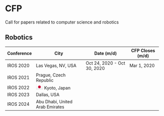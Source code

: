 # CFP
Call for papers related to computer science and robotics

## Robotics

Conference                | City                   | Date (m/d)                              | CFP Closes (m/d)
------------------------- | ---------------------- | -------------                           | -------------
IROS 2020                 | Las Vegas, NV, USA     | Oct 24, 2020 - Oct 30, 2020             | Mar 1, 2020
IROS 2021                 | Prague, Czech Republic | 
IROS 2022                 | ![JP](png/JP.png) Kyoto, Japan           |
IROS 2023                 | Dallas, USA            |
IROS 2024                 | Abu Dhabi, United Arab Emirates |

